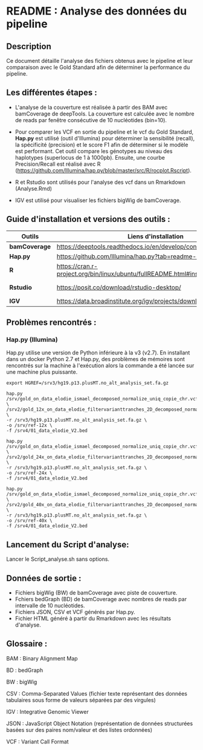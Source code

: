 # **README : Analyse des données du pipeline**

## **Description**
Ce document détaille l'analyse des fichiers obtenus avec le pipeline et leur comparaison avec le Gold Standard afin de déterminer la performance du pipeline.

## **Les différentes étapes :**
* L'analyse de la couverture est réalisée à partir des BAM avec bamCoverage de deepTools. La couverture est calculée avec le nombre de reads par fenêtre consécutive de 10 nucléotides (bin=10).

* Pour comparer les VCF en sortie du pipeline et le vcf du Gold Standard, **Hap.py** est utilisé (outil d'Illumina) pour déterminer la sensibilité (recall), la spécificité (precision) et le score F1 afin de déterminer si le modèle est performant. Cet outil compare les génotypes au niveau des haplotypes (superlocus de 1 à 1000pb).
Ensuite, une courbe Precision/Recall est réalisé avec R (https://github.com/Illumina/hap.py/blob/master/src/R/rocplot.Rscript).

* R et Rstudio sont utilisés pour l'analyse des vcf dans un Rmarkdown (Analyse.Rmd)

* IGV est utilisé pour visualiser les fichiers bigWig de bamCoverage.

## **Guide d'installation et versions des outils :**
| Outils | Liens d'installation | Versions
|----- |----- |-----
**bamCoverage**     | https://deeptools.readthedocs.io/en/develop/content/installation.html  | **v3.5.4.post1**
**Hap.py**          | https://github.com/Illumina/hap.py?tab=readme-ov-file#installation<BR> | **v0.3.10**
**R**               | https://cran.r-project.org/bin/linux/ubuntu/fullREADME.html#installing-r | **v4.1.2**
**Rstudio**         | https://posit.co/download/rstudio-desktop/                             | **2023.12.0 Build 369**
**IGV**		    | https://data.broadinstitute.org/igv/projects/downloads/2.16/           | **v2.16.2**

## **Problèmes rencontrés :**

### Hap.py (Illumina)
Hap.py utilise une version de Python inférieure à la v3 (v2.7). En installant dans un docker Python 2.7 et Hap.py, des problèmes de mémoires sont rencontrés sur la machine à l'exécution alors la commande a été lancée sur une machine plus puissante.

```
export HGREF=/srv3/hg19.p13.plusMT.no_alt_analysis_set.fa.gz

hap.py /srv/gold_on_data_elodie_ismael_decomposed_normalize_uniq_copie_chr.vcf.gz \
/srv2/gold_12x_on_data_elodie_filtervarianttranches_2D_decomposed_normalized_uniq.vcf.gz \
-r /srv3/hg19.p13.plusMT.no_alt_analysis_set.fa.gz \
-o /srv/ref-12x \
-f /srv4/01_data_elodie_V2.bed

hap.py /srv/gold_on_data_elodie_ismael_decomposed_normalize_uniq_copie_chr.vcf.gz \
/srv2/gold_24x_on_data_elodie_filtervarianttranches_2D_decomposed_normalized_uniq.vcf.gz \
-r /srv3/hg19.p13.plusMT.no_alt_analysis_set.fa.gz \
-o /srv/ref-24x \
-f /srv4/01_data_elodie_V2.bed

hap.py /srv/gold_on_data_elodie_ismael_decomposed_normalize_uniq_copie_chr.vcf.gz \
/srv2/gold_40x_on_data_elodie_filtervarianttranches_2D_decomposed_normalized_uniq.vcf.gz \
-r /srv3/hg19.p13.plusMT.no_alt_analysis_set.fa.gz \
-o /srv/ref-40x \
-f /srv4/01_data_elodie_V2.bed
```

## **Lancement du Script d'analyse:**

Lancer le Script_analyse.sh sans options.

## **Données de sortie** :
- Fichiers bigWig (BW) de bamCoverage avec piste de couverture.
- Fchiers bedGraph (BD) de bamCoverage avec nombres de reads par intervalle de 10 nucléotides.
- Fichiers JSON, CSV et VCF générés par Hap.py.
- Fichier HTML généré à partir du Rmarkdown avec les résultats d'analyse.

## **Glossaire :**

BAM : Binary Alignment Map

BD : bedGraph

BW : bigWig

CSV : Comma-Separated Values (fichier texte représentant des données tabulaires sous forme de valeurs séparées par des virgules)

IGV : Integrative Genomic Viewer

JSON : JavaScript Object Notation (représentation de données structurées basées sur des paires nom/valeur et des listes ordonnées)

VCF : Variant Call Format
